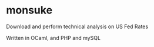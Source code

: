 monsuke
=======

Download and perform technical analysis on US Fed Rates

Written in OCaml, and PHP and mySQL
